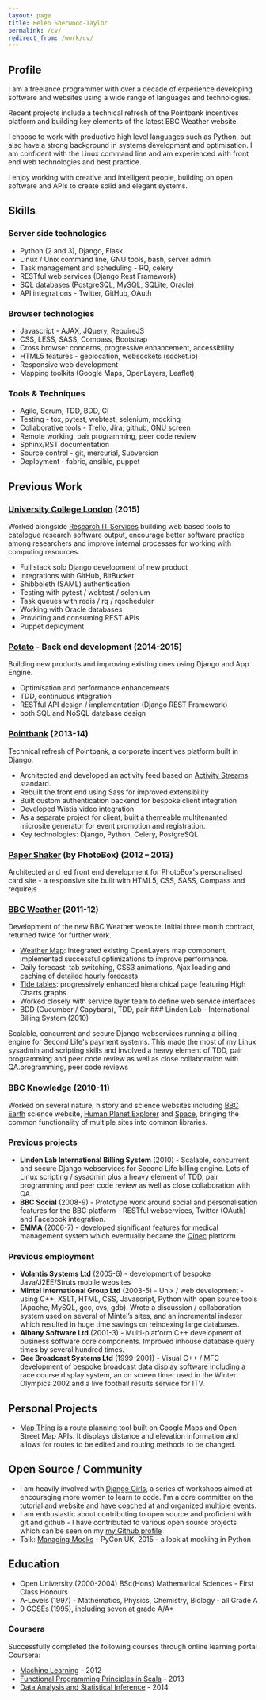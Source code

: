 ```yaml
---
layout: page
title: Helen Sherwood-Taylor
permalink: /cv/
redirect_from: /work/cv/
---
```



## Profile

I am a freelance programmer with over a decade of experience developing software and websites using a wide range of languages and technologies.

Recent projects include a technical refresh of the Pointbank incentives platform and building key elements of the latest BBC Weather website.

I choose to work with productive high level languages such as Python, but also have a strong background in systems development and optimisation. I am confident with the Linux command line and am experienced with front end web technologies and best practice.

I enjoy working with creative and intelligent people, building on open software and APIs to create solid and elegant systems.

## Skills

### Server side technologies
* Python (2 and 3), Django, Flask
* Linux / Unix command line, GNU tools, bash, server admin
* Task management and scheduling - RQ, celery
* RESTful web services (Django Rest Framework)
* SQL databases (PostgreSQL, MySQL, SQLite, Oracle)
* API integrations - Twitter, GitHub, OAuth

### Browser technologies
* Javascript - AJAX, JQuery, RequireJS
* CSS, LESS, SASS, Compass, Bootstrap
* Cross browser concerns, progressive enhancement, accessibility
* HTML5 features - geolocation, websockets (socket.io)
* Responsive web development
* Mapping toolkits (Google Maps, OpenLayers, Leaflet)

### Tools & Techniques
* Agile, Scrum, TDD, BDD, CI
* Testing - tox, pytest, webtest, selenium, mocking
* Collaborative tools - Trello, Jira, github, GNU screen
* Remote working, pair programming, peer code review
* Sphinx/RST documentation
* Source control - git, mercurial, Subversion
* Deployment - fabric, ansible, puppet

## Previous Work

### [University College London](http://www.ucl.ac.uk/) (2015)

Worked alongside [Research IT Services](https://www.ucl.ac.uk/isd/services/research-it) building web based tools to catalogue research software output, encourage better software practice among researchers and improve internal processes for working with computing resources.

* Full stack solo Django development of new product
* Integrations with GitHub, BitBucket
* Shibboleth (SAML) authentication
* Testing with pytest / webtest / selenium
* Task queues with redis / rq / rqscheduler
* Working with Oracle databases
* Providing and consuming REST APIs
* Puppet deployment

### [Potato](https://p.ota.to/) - Back end development (2014-2015)

Building new products and improving existing ones using Django and App Engine.

* Optimisation and performance enhancements
* TDD, continuous integration
* RESTful API design / implementation (Django REST Framework)
* both SQL and NoSQL database design

### [Pointbank](http://pointbank.co.uk/) (2013-14)

Technical refresh of Pointbank, a corporate incentives platform built in Django.

* Architected and developed an activity feed based on [Activity Streams](http://activitystrea.ms/) standard.
* Rebuilt the front end using Sass for improved extensibility
* Built custom authentication backend for bespoke client integration
* Developed Wistia video integration
* As a separate project for client, built a themeable multitenanted microsite generator for event promotion and registration.
* Key technologies: Django, Python, Celery, PostgreSQL

### [Paper Shaker](http://paper-shaker.com/) (by PhotoBox) (2012 – 2013)

Architected and led front end development for PhotoBox's personalised card site - a responsive site built with HTML5, CSS, SASS, Compass and requirejs

### [BBC Weather](http://www.bbc.co.uk/weather/2647365) (2011-12)

Development of the new BBC Weather website. Initial three month contract, returned twice for further work.

* [Weather Map](http://www.bbc.co.uk/weather/2643743#maps): Integrated existing OpenLayers map component, implemented successful optimizations to improve performance.
* Daily forecast: tab switching, CSS3 animations, Ajax loading and caching of detailed hourly forecasts
* [Tide tables](http://www.bbc.co.uk/weather/coast_and_sea/tide_tables): progressively enhanced hierarchical page featuring High Charts graphs
* Worked closely with service layer team to define web service interfaces
* BDD (Cucumber / Capybara), TDD, pair ### Linden Lab - International Billing System (2010)

Scalable, concurrent and secure Django webservices running a billing engine for Second Life's payment systems. This made the most of my Linux sysadmin and scripting skills and involved a heavy element of TDD, pair programming and peer code review as well as close collaboration with QA.programming, peer code reviews

### BBC Knowledge (2010-11)

Worked on several nature, history and science websites including [BBC Earth](http://www.bbc.co.uk/science/earth/) science website, [Human Planet Explorer](http://www.bbc.co.uk/nature/humanplanetexplorer) and [Space](http://www.bbc.co.uk/science/space/), bringing the common functionality of multiple sites into common libraries.

### Previous projects
* __Linden Lab International Billing System__ (2010) - Scalable, concurrent and secure Django webservices for Second Life billing engine. Lots of Linux scripting / sysadmin plus a heavy element of TDD, pair programming and peer code review as well as close collaboration with QA.
* __BBC Social__ (2008-9) - Prototype work around social and personalisation features for the BBC platform - RESTful webservices, Twitter (OAuth) and Facebook integration.
* __EMMA__ (2006-7) - developed significant features for medical management system which eventually became the [Qinec](http://www.qinec.com/) platform

### Previous employment
* __Volantis Systems Ltd__ (2005-6) - development of bespoke Java/J2EE/Struts mobile websites
* __Mintel International Group Ltd__ (2003-5) - Unix / web development - using C++, XSLT, HTML, CSS, Javascript, Python with open source tools (Apache, MySQL, gcc, cvs, gdb). Wrote a discussion / collaboration system used on several of Mintel’s sites, and an incremental indexer which resulted in huge time savings on reindexing large databases.
* __Albany Software Ltd__ (2001-3) - Multi-platform C++ development of business software core components. Improved inhouse database query times by several hundred times.
* __Gee Broadcast Systems Ltd__ (1999-2001) - Visual C++ / MFC development of bespoke broadcast data display software including a race course display system, an on screen timer used in the Winter Olympics 2002 and a live football results service for ITV.


## Personal Projects

* [Map Thing](http://mapthing.helen.st/) is a route planning tool built on Google Maps and Open Street Map APIs. It displays distance and elevation information and allows for routes to be edited and routing methods to be changed.


## Open Source / Community
* I am heavily involved with [Django Girls](https://djangogirls.org), a series of workshops aimed at encouraging more women to learn to code. I'm a core committer on the tutorial and website and have coached at and organized multiple events.
* I am enthusiastic about contributing to open source and proficient with git and github - I have contributed to various open source projects which can be seen on my [my Github profile](https://github.com/helenst)
* Talk: [Managing Mocks](http://slides.com/helenst/managingmocks2015#/) - PyCon UK, 2015 - a look at mocking in Python

 
## Education

* Open University (2000-2004) BSc(Hons) Mathematical Sciences - First Class Honours
* A-Levels (1997) - Mathematics, Physics, Chemistry, Biology - all Grade A
* 9 GCSEs (1995), including seven at grade A/A*

### Coursera

Successfully completed the following courses through online learning portal Coursera:

* [Machine Learning](https://www.coursera.org/course/ml) - 2012
* [Functional Programming Principles in Scala](https://www.coursera.org/course/progfun) - 2013
* [Data Analysis and Statistical Inference](https://www.coursera.org/course/statistics) - 2014
